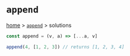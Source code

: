 # `append`

[home](../README.md) &gt; [`append`](./README.md) &gt; solutions

```js
const append = (v, a) => [...a, v]

append(4, [1, 2, 3]) // returns [1, 2, 3, 4]
```
